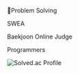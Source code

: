 Problem Solving

SWEA

Baekjoon Online Judge

Programmers

![Solved.ac Profile](http://mazassumnida.wtf/api/v2/generate_badge?boj=red6855)
